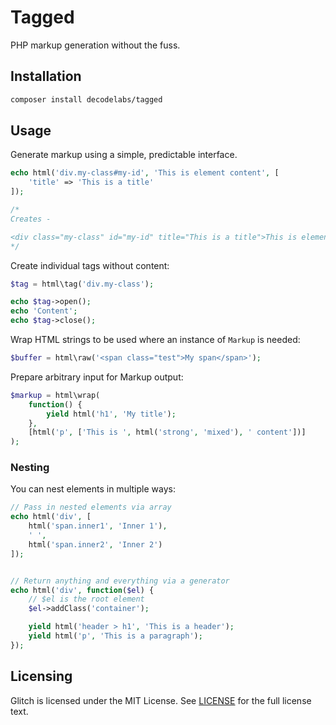 # Tagged
PHP markup generation without the fuss.


## Installation
```bash
composer install decodelabs/tagged
```

## Usage
Generate markup using a simple, predictable interface.

```php
echo html('div.my-class#my-id', 'This is element content', [
    'title' => 'This is a title'
]);

/*
Creates -

<div class="my-class" id="my-id" title="This is a title">This is element content</div>
*/
```

Create individual tags without content:

```php
$tag = html\tag('div.my-class');

echo $tag->open();
echo 'Content';
echo $tag->close();
```

Wrap HTML strings to be used where an instance of <code>Markup</code> is needed:

```php
$buffer = html\raw('<span class="test">My span</span>');
```

Prepare arbitrary input for Markup output:

```php
$markup = html\wrap(
    function() {
        yield html('h1', 'My title');
    },
    [html('p', ['This is ', html('strong', 'mixed'), ' content'])]
);
```


### Nesting

You can nest elements in multiple ways:

```php
// Pass in nested elements via array
echo html('div', [
    html('span.inner1', 'Inner 1'),
    ' ',
    html('span.inner2', 'Inner 2')
]);


// Return anything and everything via a generator
echo html('div', function($el) {
    // $el is the root element
    $el->addClass('container');

    yield html('header > h1', 'This is a header');
    yield html('p', 'This is a paragraph');
});
```


## Licensing
Glitch is licensed under the MIT License. See [LICENSE](./LICENSE) for the full license text.
